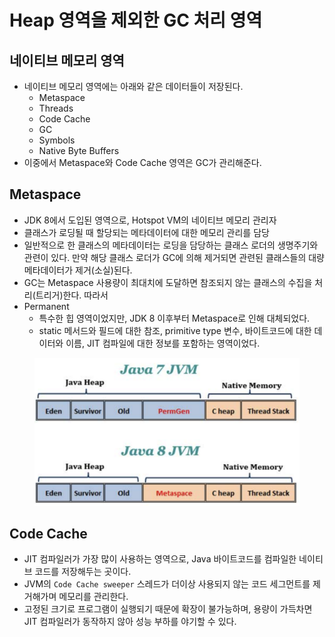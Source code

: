 # Heap 영역을 제외한 GC 처리 영역

## 네이티브 메모리 영역

* 네이티브 메모리 영역에는 아래와 같은 데이터들이 저장된다.
  * Metaspace
  * Threads
  * Code Cache
  * GC
  * Symbols
  * Native Byte Buffers
* 이중에서 Metaspace와 Code Cache 영역은 GC가 관리해준다.

## Metaspace

* JDK 8에서 도입된 영역으로, Hotspot VM의 네이티브 메모리 관리자
* 클래스가 로딩될 때 할당되는 메타데이터에 대한 메모리 관리를 담당 
* 일반적으로 한 클래스의 메타데이터는 로딩을 담당하는 클래스 로더의 생명주기와 관련이 있다. 만약 해당 클래스 로더가 GC에 의해 제거되면 관련된 클래스들의 대량 메타데이터가 제거(소실)된다.
* GC는 Metaspace 사용량이 최대치에 도달하면 참조되지 않는 클래스의 수집을 처리(트리거)한다. 따라서&#x20;
* Permanent
  * 특수한 힙 영역이었지만, JDK 8 이후부터 Metaspace로 인해 대체되었다.
  * static 메서드와 필드에 대한 참조, primitive type 변수, 바이트코드에 대한 데이터와 이름, JIT 컴파일에 대한 정보를 포함하는 영역이었다.

<figure><img src="../../../../.gitbook/assets/image (47).png" alt=""><figcaption></figcaption></figure>

## Code Cache

* JIT 컴파일러가 가장 많이 사용하는 영역으로, Java 바이트코드를 컴파일한 네이티브 코드를 저장해두는 곳이다.
* JVM의 `Code Cache sweeper` 스레드가 더이상 사용되지 않는 코드 세그먼트를 제거해가며 메모리를 관리한다.
* 고정된 크기로 프로그램이 실행되기 때문에 확장이 불가능하며, 용량이 가득차면 JIT 컴파일러가 동작하지 않아 성능 부하를 야기할 수 있다.
